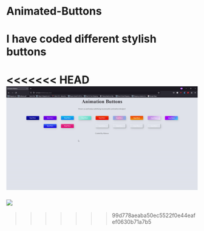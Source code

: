 # Animated-Buttons

<h1> I have coded different stylish buttons </h1>

<<<<<<< HEAD
![](gifff.gif)
=======
![](gif.gif)
>>>>>>> 99d778aeaba50ec5522f0e44eafef0630b71a7b5
